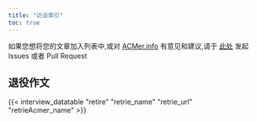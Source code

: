```yaml
---
title: "访谈索引"
toc: true
---
```


如果您想将您的文章加入列表中,或对 [ACMer.info](https://acmer.info/) 有意见和建议,请于 [此处](https://github.com/acmerindex/acmerindex.github.io) 发起 Issues 或者 Pull Request

## 退役作文

{{< interview_datatable "retire" "retrie_name" "retrie_url" "retrieAcmer_name" >}}

